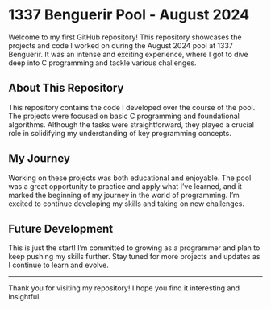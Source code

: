 # 1337 Benguerir Pool - August 2024

Welcome to my first GitHub repository! This repository showcases the projects and code I worked on during the August 2024 pool at 1337 Benguerir. It was an intense and exciting experience, where I got to dive deep into C programming and tackle various challenges.

## About This Repository

This repository contains the code I developed over the course of the pool. The projects were focused on basic C programming and foundational algorithms. Although the tasks were straightforward, they played a crucial role in solidifying my understanding of key programming concepts.

## My Journey

Working on these projects was both educational and enjoyable. The pool was a great opportunity to practice and apply what I’ve learned, and it marked the beginning of my journey in the world of programming. I’m excited to continue developing my skills and taking on new challenges.

## Future Development

This is just the start! I’m committed to growing as a programmer and plan to keep pushing my skills further. Stay tuned for more projects and updates as I continue to learn and evolve.

---

Thank you for visiting my repository! I hope you find it interesting and insightful.
